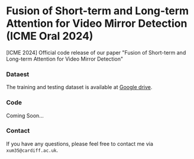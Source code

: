 # Fusion of Short-term and Long-term Attention for Video Mirror Detection (ICME Oral 2024)

[ICME 2024] Official code release of our paper "Fusion of Short-term and Long-term Attention for Video Mirror Detection"


### Dataest

The training and testing dataset is available at [Google drive](https://drive.google.com/file/d/1NO8uO6AALmI1Bh3UUh68tx1POHyC6O2i/view?usp=drive_link). 



### Code
Coming Soon...



### Contact
If you have any questions, please feel free to contact me via `xum35@cardiff.ac.uk`.


